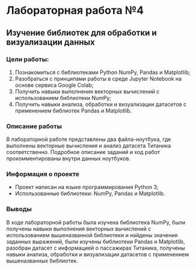 # Лабораторная работа №4
## Изучение библиотек для обработки и визуализации данных

### Цели работы:
1. Познакомиться c библиотеками Python NumPy, Pandas и Matplotlib;
2. Разобраться с принципами работы в среде Jupyter Notebook на основе сервиса Google Colab;
3. Получить навыки выполнения векторных вычислений с использованием библиотеки NumPy;
4. Получить навыки анализа, обработки и визуализации датасетов с применением библиотек Pandas и Matplotlib.

### Описание работы
В лабораторной работе представлены два файла-ноутбука, где выполнены векторные вычисления и анализ датасета Титаника соответственно. Подробное описание заданий и ход работ прокомментированы внутри данных ноутбуков. 

### Информация о проекте
* Проект написан на языке программирования Python 3;
* Использованные библиотеки: NumPy, Pandas и Matplotlib.

### Выводы
В ходе лабораторной работы была изучена библиотека NumPy, были получены навыки выполнения векторных вычислений с использованием вышеназванной библиотеки и найдены значения заданных выражений, были изучены библиотеки Pandas и Matplotlib, разобран датасет с информацией о пассажирах Титаника, получены навыки анализа, обработки и визуализации датасетов с применением вышеназванных библиотек.
